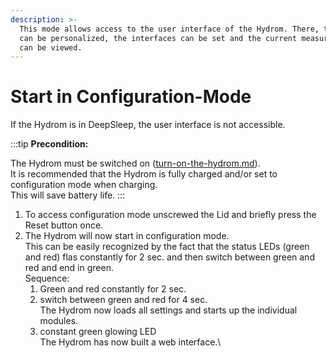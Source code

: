 ```yaml
---
description: >-
  This mode allows access to the user interface of the Hydrom. There, the Hydrom
  can be personalized, the interfaces can be set and the current measured values
  can be viewed.
---
```


# Start in Configuration-Mode



If the Hydrom is in DeepSleep, the user interface is not accessible.&#x20;

:::tip
**Precondition:**

The Hydrom must be switched on ([turn-on-the-hydrom.md](../../getting-started/establish-first-connection-to-the-hydrom/turn-on-the-hydrom.md "mention")). \
It is recommended that the Hydrom is fully charged and/or set to configuration mode when charging. \
This will save battery life.
:::

1. To access configuration mode unscrewed the Lid and briefly press the Reset button once.
2. The Hydrom will now start in configuration mode. \
   This can be easily recognized by the fact that the status LEDs (green and red) flas constantly for 2 sec. and  then switch between green and red and end in green.\
   Sequence:
   1. Green and red constantly for 2 sec.
   2. switch between green and red for 4 sec.\
      The Hydrom now loads all settings and starts up the individual modules.
   3. constant green glowing LED\
      The Hydrom has now built a web interface.\




